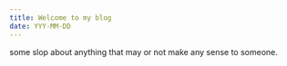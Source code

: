 ```yaml
---
title: Welcome to my blog
date: YYY-MM-DD
---
```


some slop about anything that may or not
make any sense to someone.
